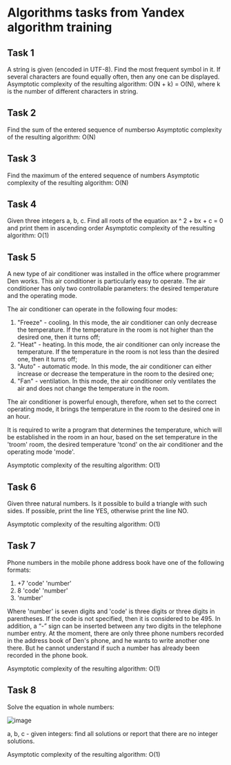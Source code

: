# Algorithms tasks from Yandex algorithm training #

## Task 1 #

A string is given (encoded in UTF-8). Find the most frequent symbol in it. If several characters are found equally often, then any one can be displayed.
Asymptotic complexity of the resulting algorithm: O(N + k) = O(N), where k is the number of different characters in string.

## Task 2 #

Find the sum of the entered sequence of numbersю
Asymptotic complexity of the resulting algorithm: O(N)

## Task 3 #

Find the maximum of the entered sequence of numbers
Asymptotic complexity of the resulting algorithm: O(N)

## Task 4 #

Given three integers a, b, c. Find all roots of the equation ax ^ 2 + bx + c = 0 and print them in ascending order
Asymptotic complexity of the resulting algorithm: O(1)

## Task 5 #

A new type of air conditioner was installed in the office where programmer Den works. This air conditioner is particularly easy to operate. The air conditioner has only two controllable parameters: the desired temperature and the operating mode.

The air conditioner can operate in the following four modes:
1. "Freeze" - cooling. In this mode, the air conditioner can only decrease the temperature. If the temperature in the room is not higher than the desired one, then it turns off;
2. "Heat" - heating. In this mode, the air conditioner can only increase the temperature. If the temperature in the room is not less than the desired one, then it turns off;
3. "Auto" - automatic mode. In this mode, the air conditioner can either increase or decrease the temperature in the room to the desired one;
4. "Fan" - ventilation. In this mode, the air conditioner only ventilates the air and does not change the temperature in the room.

The air conditioner is powerful enough, therefore, when set to the correct operating mode, it brings the temperature in the room to the desired one in an hour.

It is required to write a program that determines the temperature, which will be established in the room in an hour, based on the set temperature in the 'troom' room, the desired temperature 'tcond' on the air conditioner and the operating mode 'mode'.

Asymptotic complexity of the resulting algorithm: O(1)

## Task 6 #

Given three natural numbers. Is it possible to build a triangle with such sides. If possible, print the line YES, otherwise print the line NO.

Asymptotic complexity of the resulting algorithm: O(1)

## Task 7 #

Phone numbers in the mobile phone address book have one of the following formats:
1. +7 'code' 'number'
2. 8 'code' 'number'
3. 'number'

Where 'number' is seven digits and 'code' is three digits or three digits in parentheses. If the code is not specified, then it is considered to be 495. In addition, a “-” sign can be inserted between any two digits in the telephone number entry.
At the moment, there are only three phone numbers recorded in the address book of Den's phone, and he wants to write another one there. But he cannot understand if such a number has already been recorded in the phone book.

Asymptotic complexity of the resulting algorithm: O(1)

## Task 8 #

Solve the equation in whole numbers:

![image](https://user-images.githubusercontent.com/75897943/129964476-562da340-106a-41e0-80c6-4608a787b965.png)

a, b, c - given integers: find all solutions or report that there are no integer solutions.


Asymptotic complexity of the resulting algorithm: O(1)
